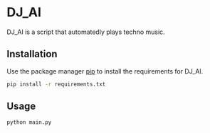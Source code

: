 # DJ_AI

DJ_AI is a script that automatedly plays techno music.

## Installation

Use the package manager [pip](https://pip.pypa.io/en/stable/) to install the requirements for DJ_AI.

```bash
pip install -r requirements.txt
```

## Usage

```bash
python main.py
